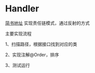 # Handler
[简书地址](https://www.jianshu.com/p/b71afbf49776)
实现责任链模式，通过反射的方式

主要实现流程

1、扫描路径，根据接口找到对应的类

2、实现注解@Order，排序

3、测试运行



